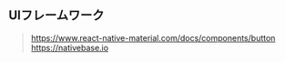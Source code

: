
## UIフレームワーク
> https://www.react-native-material.com/docs/components/button
> https://nativebase.io